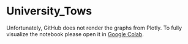 # University_Tows

Unfortunately, GitHub does not render the graphs from Plotly. To fully visualize the notebook please open it in [Google Colab](https://colab.research.google.com/drive/1SZALbIUscW1FiEXuPCZlQmaJlqLmEGXo?usp=sharing).
